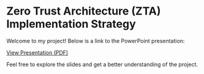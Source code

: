 # Zero Trust Architecture (ZTA) Implementation Strategy

Welcome to my project! Below is a link to the PowerPoint presentation:

[View Presentation (PDF)](Project+ZT+Protect+Surface.pdf)

Feel free to explore the slides and get a better understanding of the project.
